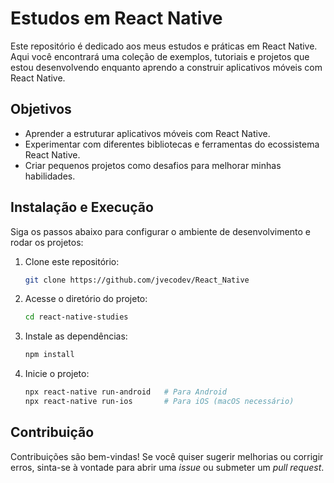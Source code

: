 # Estudos em React Native

Este repositório é dedicado aos meus estudos e práticas em React Native. Aqui você encontrará uma coleção de exemplos, tutoriais e projetos que estou desenvolvendo enquanto aprendo a construir aplicativos móveis com React Native.


## Objetivos

- Aprender a estruturar aplicativos móveis com React Native.
- Experimentar com diferentes bibliotecas e ferramentas do ecossistema React Native.
- Criar pequenos projetos como desafios para melhorar minhas habilidades.


## Instalação e Execução

Siga os passos abaixo para configurar o ambiente de desenvolvimento e rodar os projetos:

1. Clone este repositório:
    ```bash
    git clone https://github.com/jvecodev/React_Native
    ```

2. Acesse o diretório do projeto:
    ```bash
    cd react-native-studies
    ```

3. Instale as dependências:
    ```bash
    npm install
    ```

4. Inicie o projeto:
    ```bash
    npx react-native run-android   # Para Android
    npx react-native run-ios       # Para iOS (macOS necessário)
    ```

## Contribuição

Contribuições são bem-vindas! Se você quiser sugerir melhorias ou corrigir erros, sinta-se à vontade para abrir uma *issue* ou submeter um *pull request*.


